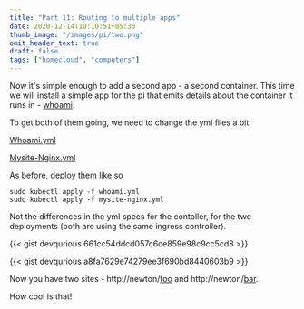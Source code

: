 ```yaml
---
title: "Part 11: Routing to multiple apps"
date: 2020-12-14T10:10:51+05:30
thumb_image: "/images/pi/two.png"
omit_header_text: true
draft: false
tags: ["homecloud", "computers"]
---
```


Now it's simple enough to add a second app - a second container. This time we will install a simple app for the pi that emits details about the container it runs in - [whoami](https://hub.docker.com/r/containous/whoami).

To get both of them going, we need to change the yml files a bit:

[Whoami.yml](https://github.com/devqurious/homecloud/blob/main/yml/whoami.yml)

[Mysite-Nginx.yml](https://github.com/devqurious/homecloud/blob/main/yml/mysite-nginx.yml)

As before, deploy them like so

```
sudo kubectl apply -f whoami.yml
sudo kubectl apply -f mysite-nginx.yml
```

Not the differences in the yml specs for the contoller, for the two deployments (both are using the same ingress controller). 

{{< gist devqurious 661cc54ddcd057c6ce859e98c9cc5cd8 >}}


{{< gist devqurious a8fa7629e74279ee3f690bd8440603b9 >}}

Now you have two sites - http://newton/[foo](http://newton/foo) and http://newton/[bar](http://newton/bar).

How cool is that!